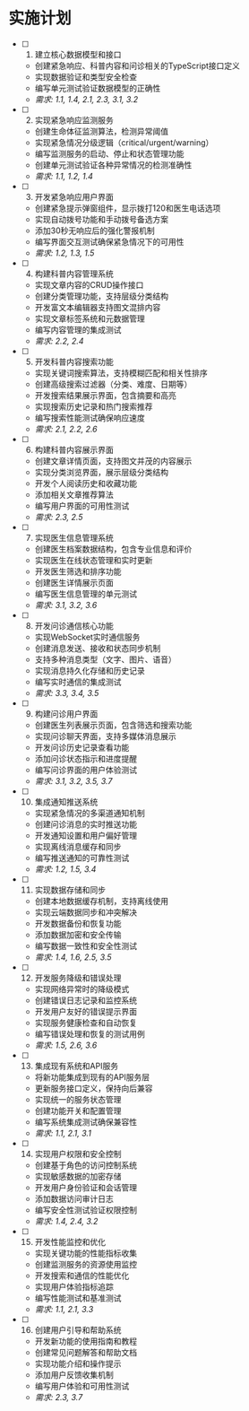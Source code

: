 # 实施计划

- [ ] 1. 建立核心数据模型和接口
  - 创建紧急响应、科普内容和问诊相关的TypeScript接口定义
  - 实现数据验证和类型安全检查
  - 编写单元测试验证数据模型的正确性
  - _需求: 1.1, 1.4, 2.1, 2.3, 3.1, 3.2_

- [ ] 2. 实现紧急响应监测服务
  - 创建生命体征监测算法，检测异常阈值
  - 实现紧急情况分级逻辑（critical/urgent/warning）
  - 编写监测服务的启动、停止和状态管理功能
  - 创建单元测试验证各种异常情况的检测准确性
  - _需求: 1.1, 1.2, 1.4_

- [ ] 3. 开发紧急响应用户界面
  - 创建紧急提示弹窗组件，显示拨打120和医生电话选项
  - 实现自动拨号功能和手动拨号备选方案
  - 添加30秒无响应后的强化警报机制
  - 编写界面交互测试确保紧急情况下的可用性
  - _需求: 1.2, 1.3, 1.5_

- [ ] 4. 构建科普内容管理系统
  - 实现文章内容的CRUD操作接口
  - 创建分类管理功能，支持层级分类结构
  - 开发富文本编辑器支持图文混排内容
  - 实现文章标签系统和元数据管理
  - 编写内容管理的集成测试
  - _需求: 2.2, 2.4_

- [ ] 5. 开发科普内容搜索功能
  - 实现关键词搜索算法，支持模糊匹配和相关性排序
  - 创建高级搜索过滤器（分类、难度、日期等）
  - 开发搜索结果展示界面，包含摘要和高亮
  - 实现搜索历史记录和热门搜索推荐
  - 编写搜索性能测试确保响应速度
  - _需求: 2.1, 2.2, 2.6_

- [ ] 6. 构建科普内容展示界面
  - 创建文章详情页面，支持图文并茂的内容展示
  - 实现分类浏览界面，展示层级分类结构
  - 开发个人阅读历史和收藏功能
  - 添加相关文章推荐算法
  - 编写用户界面的可用性测试
  - _需求: 2.3, 2.5_

- [ ] 7. 实现医生信息管理系统
  - 创建医生档案数据结构，包含专业信息和评价
  - 实现医生在线状态管理和实时更新
  - 开发医生筛选和排序功能
  - 创建医生详情展示页面
  - 编写医生信息管理的单元测试
  - _需求: 3.1, 3.2, 3.6_

- [ ] 8. 开发问诊通信核心功能
  - 实现WebSocket实时通信服务
  - 创建消息发送、接收和状态同步机制
  - 支持多种消息类型（文字、图片、语音）
  - 实现消息持久化存储和历史记录
  - 编写实时通信的集成测试
  - _需求: 3.3, 3.4, 3.5_

- [ ] 9. 构建问诊用户界面
  - 创建医生列表展示页面，包含筛选和搜索功能
  - 实现问诊聊天界面，支持多媒体消息展示
  - 开发问诊历史记录查看功能
  - 添加问诊状态指示和进度提醒
  - 编写问诊界面的用户体验测试
  - _需求: 3.1, 3.2, 3.5, 3.7_

- [ ] 10. 集成通知推送系统
  - 实现紧急情况的多渠道通知机制
  - 创建问诊消息的实时推送功能
  - 开发通知设置和用户偏好管理
  - 实现离线消息缓存和同步
  - 编写推送通知的可靠性测试
  - _需求: 1.2, 1.5, 3.4_

- [ ] 11. 实现数据存储和同步
  - 创建本地数据缓存机制，支持离线使用
  - 实现云端数据同步和冲突解决
  - 开发数据备份和恢复功能
  - 添加数据加密和安全传输
  - 编写数据一致性和安全性测试
  - _需求: 1.4, 1.6, 2.5, 3.5_

- [ ] 12. 开发服务降级和错误处理
  - 实现网络异常时的降级模式
  - 创建错误日志记录和监控系统
  - 开发用户友好的错误提示界面
  - 实现服务健康检查和自动恢复
  - 编写错误处理和恢复的测试用例
  - _需求: 1.5, 2.6, 3.6_

- [ ] 13. 集成现有系统和API服务
  - 将新功能集成到现有的API服务层
  - 更新服务接口定义，保持向后兼容
  - 实现统一的服务状态管理
  - 创建功能开关和配置管理
  - 编写系统集成测试确保兼容性
  - _需求: 1.1, 2.1, 3.1_

- [ ] 14. 实现用户权限和安全控制
  - 创建基于角色的访问控制系统
  - 实现敏感数据的加密存储
  - 开发用户身份验证和会话管理
  - 添加数据访问审计日志
  - 编写安全性测试验证权限控制
  - _需求: 1.4, 2.4, 3.2_

- [ ] 15. 开发性能监控和优化
  - 实现关键功能的性能指标收集
  - 创建监测服务的资源使用监控
  - 开发搜索和通信的性能优化
  - 实现用户体验指标追踪
  - 编写性能测试和基准测试
  - _需求: 1.1, 2.1, 3.3_

- [ ] 16. 创建用户引导和帮助系统
  - 开发新功能的使用指南和教程
  - 创建常见问题解答和帮助文档
  - 实现功能介绍和操作提示
  - 添加用户反馈收集机制
  - 编写用户体验和可用性测试
  - _需求: 2.3, 3.7_